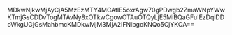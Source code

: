 MDkwNjkwMjAyCjA5MzEzMTY4MCAtIE5oxrAgw70gPDwgb2ZmaWNpYWwKTmjGsCDDvTogMTAvNy8xOTkwCgowOTAuOTQyLjE5MiBQaGFuIEzDqiDDoWkgUGjGsMahbmcKMDkwMjM3MjA2IFNlbgoKNQo5CjYKOA==